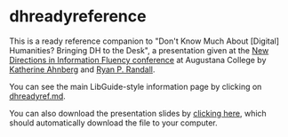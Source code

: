 dhreadyreference
================

This is a ready reference companion to "Don't Know Much About [Digital] Humanities? Bringing DH to the Desk", a presentation given at the [New Directions in Information Fluency conference](http://www.augustana.edu/x58909.xml) at Augustana College by [Katherine Ahnberg](http://katherineahnberg.wordpress.com) and [Ryan P. Randall](http://www.ryanpatrickrandall.com).  

You can see the main LibGuide-style information page by clicking on [dhreadyref.md](/dhreadyref.md). 

You can also download the presentation slides by [clicking here](https://dl.dropboxusercontent.com/u/5210789/Augustana%20DHPresentation.pptx), which should automatically download the file to your computer.  
